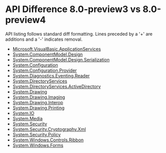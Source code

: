 # API Difference 8.0-preview3 vs 8.0-preview4

API listing follows standard diff formatting.
Lines preceded by a '+' are additions and a '-' indicates removal.

* [Microsoft.VisualBasic.ApplicationServices](8.0-preview4_Microsoft.VisualBasic.ApplicationServices.md)
* [System.ComponentModel.Design](8.0-preview4_System.ComponentModel.Design.md)
* [System.ComponentModel.Design.Serialization](8.0-preview4_System.ComponentModel.Design.Serialization.md)
* [System.Configuration](8.0-preview4_System.Configuration.md)
* [System.Configuration.Provider](8.0-preview4_System.Configuration.Provider.md)
* [System.Diagnostics.Eventing.Reader](8.0-preview4_System.Diagnostics.Eventing.Reader.md)
* [System.DirectoryServices](8.0-preview4_System.DirectoryServices.md)
* [System.DirectoryServices.ActiveDirectory](8.0-preview4_System.DirectoryServices.ActiveDirectory.md)
* [System.Drawing](8.0-preview4_System.Drawing.md)
* [System.Drawing.Imaging](8.0-preview4_System.Drawing.Imaging.md)
* [System.Drawing.Interop](8.0-preview4_System.Drawing.Interop.md)
* [System.Drawing.Printing](8.0-preview4_System.Drawing.Printing.md)
* [System.IO](8.0-preview4_System.IO.md)
* [System.Media](8.0-preview4_System.Media.md)
* [System.Security](8.0-preview4_System.Security.md)
* [System.Security.Cryptography.Xml](8.0-preview4_System.Security.Cryptography.Xml.md)
* [System.Security.Policy](8.0-preview4_System.Security.Policy.md)
* [System.Windows.Controls.Ribbon](8.0-preview4_System.Windows.Controls.Ribbon.md)
* [System.Windows.Forms](8.0-preview4_System.Windows.Forms.md)

